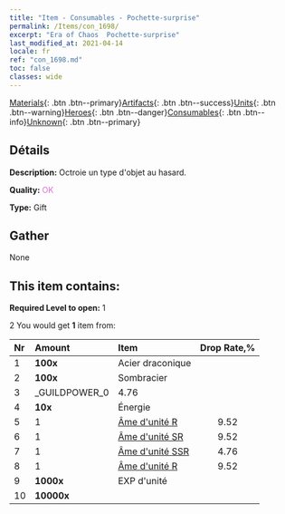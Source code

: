 ```yaml
---
title: "Item - Consumables - Pochette-surprise"
permalink: /Items/con_1698/
excerpt: "Era of Chaos  Pochette-surprise"
last_modified_at: 2021-04-14
locale: fr
ref: "con_1698.md"
toc: false
classes: wide
---
```

 [Materials](/fr/Items/){: .btn .btn--primary}[Artifacts](/fr/Items/Artifacts/){: .btn .btn--success}[Units](/fr/Items/Units/){: .btn .btn--warning}[Heroes](/fr/Items/Heroes/){: .btn .btn--danger}[Consumables](/fr/Items/Consumables/){: .btn .btn--info}[Unknown](/fr/Items/Unknown/){: .btn .btn--primary}

## Détails
 **Description:** Octroie un type d'objet au hasard.

 **Quality:** <span style="color: #DA70D6">OK</span>

 **Type:** Gift

## Gather

  None

## This item contains:

 **Required Level to open:** 1

 2 You would get **1** item  from:

  | Nr | Amount |     Item    | Drop Rate,% |
  |:---|:-------|:------------|:---------:|
  | 1 |  **100x** | Acier draconique |  | 4.76 | 
  | 2 |  **100x** | Sombracier |  | 6.67 | 
  | 3 | _GUILDPOWER_0 | 4.76 | 
  | 4 |  **10x** | Énergie |  | 4.76 | 
  | 5 | 1 | [Âme d'unité R](/fr/Items/con_533/) | 9.52 | 
  | 6 | 1 | [Âme d'unité SR](/fr/Items/con_534/) | 9.52 | 
  | 7 | 1 | [Âme d'unité SSR](/fr/Items/con_535/) | 4.76 | 
  | 8 | 1 | [Âme d'unité R](/fr/Items/con_533/) | 9.52 | 
  | 9 |  **1000x** | EXP d'unité |  | 22.86 | 
  | 10 |  **10000x** | <i class="fas fa-coins"/> |  | 22.86 | 

